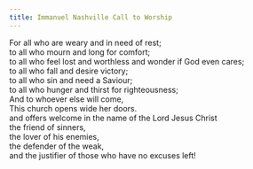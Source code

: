 ```yaml
---
title: Immanuel Nashville Call to Worship
---
```

For all who are weary and in need of rest;  
to all who mourn and long for comfort;  
to all who feel lost and worthless and wonder if God even cares;  
to all who fall and desire victory;  
to all who sin and need a Saviour;  
to all who hunger and thirst for righteousness;  
And to whoever else will come,  
This church opens wide her doors.  
and offers welcome in the name of the Lord Jesus Christ  
the friend of sinners,  
the lover of his enemies,  
the defender of the weak,  
and the justifier of those who have no excuses left!  
